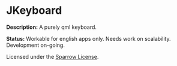 # JKeyboard

**Description:** A purely qml keyboard.

**Status:** Workable for english apps only. Needs work on scalability. Development on-going.  

Licensed under the [Sparrow License](http://i.imgur.com/9xsn0EW.jpg). 
